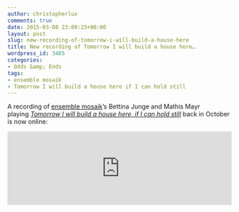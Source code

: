 ```yaml
---
author: christopherlux
comments: true
date: 2015-03-08 23:09:23+00:00
layout: post
slug: new-recording-of-tomorrow-i-will-build-a-house-here
title: New recording of Tomorrow I will build a house here…
wordpress_id: 3465
categories:
- Odds &amp; Ends
tags:
- ensemble mosaik
- Tomorrow I will build a house here if I can hold still
---
```


A recording of [ensemble mosaik](http://www.ensemble-mosaik.de/)’s Bettina Junge and Mathis Mayr playing [_Tomorrow I will build a house here, if I can hold still_](http://www.chrisswithinbank.net/2014/03/tomorrow-i-will-build-a-house-here-if-i-can-hold-still/) back in October is now online:

<p><iframe width="100%" height="166" scrolling="no" frameborder="no" src="https://w.soundcloud.com/player/?url=https%3A//api.soundcloud.com/tracks/186593357&amp;color=ff5500&amp;auto_play=false&amp;hide_related=false&amp;show_comments=true&amp;show_user=true&amp;show_reposts=false"></iframe></p>

